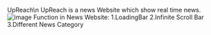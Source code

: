 UpReach\n
UpReach is a news Website which show real time news. 
![image](https://user-images.githubusercontent.com/70519186/140600215-bd02123d-1870-46b4-8113-addf012200e9.png)
Function in News Website:
    1.LoadingBar 
    2.Infinite Scroll Bar
    3.Different News Category

